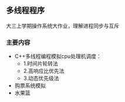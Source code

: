## 多线程程序 ##
大三上学期操作系统大作业，理解进程同步与互斥

### 主要内容 ###
- C++多线程编程模拟cpu处理机调度：
	- 1.时间片轮转法  
	- 2.高响应比优先法
	- 3.动态优先级法
- 购票系统模拟
- 水果篮